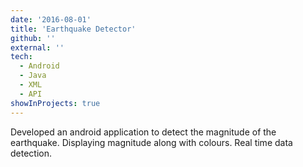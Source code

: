 ```yaml
---
date: '2016-08-01'
title: 'Earthquake Detector'
github: ''
external: ''
tech:
  - Android
  - Java
  - XML
  - API
showInProjects: true
---
```


Developed an android application to detect the magnitude of the earthquake.
Displaying magnitude along with colours. Real time data detection.
